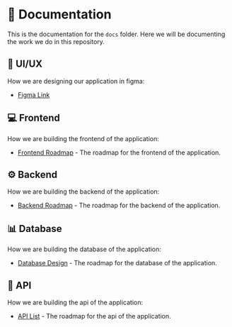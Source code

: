 # 📜 Documentation

This is the documentation for the `docs` folder.
Here we will be documenting the work we do in this repository.

## 🎨 UI/UX

How we are designing our application in figma:

- [Figma Link](https://www.figma.com/proto/xz63yMWRJ0Xqt07eThEDxC/Untitled?page-id=0%3A1&type=design&node-id=1-2&viewport=515%2C90%2C0.1&t=xf3bQCdmQI7nwDhK-1&scaling=scale-down&starting-point-node-id=1%3A2&mode=design)

## :computer: Frontend

How we are building the frontend of the application:

- [Frontend Roadmap](frontend.md) - The roadmap for the frontend of the application.

## ⚙️  Backend

How we are building the backend of the application:

- [Backend Roadmap](backend.md) - The roadmap for the backend of the application.

## 📊 Database

How we are building the database of the application:

- [Database Design](database.md) - The roadmap for the database of the application.

## :rocket: API

How we are building the api of the application:

- [API List](api.md) - The roadmap for the api of the application.
